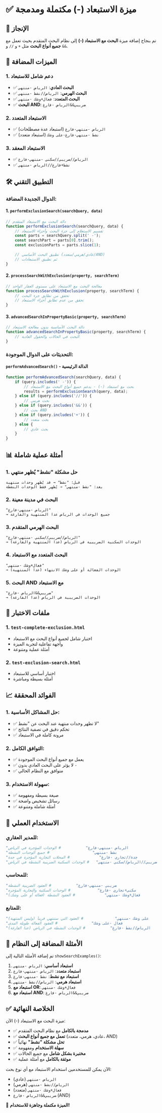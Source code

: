 # ✅ ميزة الاستبعاد (-) مكتملة ومدمجة

## 🎯 الإنجاز

تم بنجاح إضافة ميزة **البحث مع الاستبعاد (-)** إلى نظام البحث المتقدم بحيث تعمل مع **جميع أنواع البحث** مثل `+` و `//` و `&&`.

## 🔧 الميزات المضافة

### 1. دعم شامل للاستبعاد
- ✅ **البحث العادي**: `الرياض -منتهي`
- ✅ **البحث الهرمي**: `الرياض//نشط -منتهي`
- ✅ **البحث المتعدد**: `فعال+وشك -منتهي`
- ✅ **البحث AND**: `ضريبي&&الرياض -فارغ`

### 2. الاستبعاد المتعدد
- ✅ `الرياض -منتهي-فارغ` (استبعاد عدة مصطلحات)
- ✅ `نشط -منتهي-فارغ-على وشك` (استبعاد متعدد)

### 3. الاستبعاد المعقد
- ✅ `الرياض//ضريبي//سكني -منتهي-فارغ`
- ✅ `نشط+فارغ//الرياض -منتهي`

## 🛠️ التطبيق التقني

### الدوال الجديدة المضافة:

#### 1. `performExclusionSearch(searchQuery, data)`
```javascript
// دالة البحث مع الاستبعاد المتقدم
function performExclusionSearch(searchQuery, data) {
    // تقسيم الاستعلام إلى جزء البحث وأجزاء الاستبعاد
    const parts = searchQuery.split(' -');
    const searchPart = parts[0].trim();
    const exclusionParts = parts.slice(1);
    
    // تطبيق البحث الأساسي (عادي/هرمي/متعدد/AND)
    // ثم تطبيق الاستبعادات
}
```

#### 2. `processSearchWithExclusion(property, searchTerm)`
```javascript
// معالجة البحث مع الاستبعاد على مستوى العقار الواحد
function processSearchWithExclusion(property, searchTerm) {
    // تحقق من تطابق جزء البحث
    // تحقق من عدم تطابق أجزاء الاستبعاد
}
```

#### 3. `advancedSearchInPropertyBasic(property, searchTerm)`
```javascript
// دالة البحث الأساسية بدون معالجة الاستبعاد
function advancedSearchInPropertyBasic(property, searchTerm) {
    // البحث في الحالات والحقول العادية
}
```

### التحديثات على الدوال الموجودة:

#### `performAdvancedSearch()` - الدالة الرئيسية
```javascript
function performAdvancedSearch(searchQuery, data) {
    if (query.includes(' -')) {
        // بحث مع استبعاد (-) - يدعم جميع أنواع البحث مع الاستبعاد
        results = performExclusionSearch(query, data);
    } else if (query.includes('//')) {
        // بحث هرمي
    } else if (query.includes('&&')) {
        // بحث AND
    } else if (query.includes('+')) {
        // بحث متعدد
    } else {
        // بحث عادي
    }
}
```

## 📊 أمثلة عملية شاملة

### 1. حل مشكلة "نشط" يُظهر منتهي
```
قبل: "نشط" → قد يُظهر وحدات منتهية
بعد: "نشط -منتهي" → يُظهر فقط الوحدات النشطة
```

### 2. البحث في مدينة معينة
```
"الرياض -منتهي-فارغ"
→ جميع الوحدات في الرياض عدا المنتهية والفارغة
```

### 3. البحث الهرمي المتقدم
```
"الرياض//ضريبي//سكني -منتهي-فارغ"
→ الوحدات السكنية الضريبية في الرياض (عدا المنتهية والفارغة)
```

### 4. البحث المتعدد مع الاستبعاد
```
"فعال+وشك -منتهي"
→ الوحدات الفعالة أو على وشك الانتهاء (عدا المنتهية)
```

### 5. البحث AND مع الاستبعاد
```
"ضريبي&&الرياض -فارغ"
→ الوحدات الضريبية في الرياض (عدا الفارغة)
```

## 🧪 ملفات الاختبار

### 1. `test-complete-exclusion.html`
- اختبار شامل لجميع أنواع البحث مع الاستبعاد
- واجهة تفاعلية لتجربة الميزة
- أمثلة عملية ومتنوعة

### 2. `test-exclusion-search.html`
- اختبار أساسي للاستبعاد
- أمثلة بسيطة ومباشرة

## 📈 الفوائد المحققة

### 1. حل المشاكل الأساسية:
- ✅ لا تظهر وحدات منتهية عند البحث عن "نشط"
- ✅ تحكم دقيق في تصفية النتائج
- ✅ مرونة كاملة في الاستبعاد

### 2. التوافق الكامل:
- ✅ يعمل مع جميع أنواع البحث الموجودة
- ✅ لا يؤثر على البحث العادي بدون `-`
- ✅ متوافق مع النظام الحالي

### 3. سهولة الاستخدام:
- ✅ صيغة بسيطة ومفهومة
- ✅ رسائل تشخيص واضحة
- ✅ أمثلة شاملة ومتنوعة

## 🔮 الاستخدام العملي

### للمدير العقاري:
```bash
"الرياض -منتهي-فارغ"           # الوحدات المؤجرة في الرياض
"نشط -منتهي"                   # جميع الوحدات النشطة
"جدة//تجاري -فارغ"             # المحلات التجارية المؤجرة في جدة
"ضريبي//الرياض//سكني -منتهي"   # الوحدات السكنية الضريبية النشطة في الرياض
```

### للمحاسب:
```bash
"ضريبي -منتهي-فارغ"           # العقود الضريبية النشطة
"سكني+تجاري -فارغ"            # الوحدات السكنية والتجارية المؤجرة
"فعال+وشك -منتهي"             # العقود النشطة (فعالة أو على وشك)
```

### للمتابع:
```bash
"على وشك -منتهي"              # العقود التي ستنتهي قريباً (وليس المنتهية)
"فعال -على وشك"               # العقود الفعالة طويلة المدى
"الرياض//نشط -فارغ"           # الوحدات النشطة في الرياض (عدا الفارغة)
```

## 📝 الأمثلة المضافة إلى النظام

تم إضافة الأمثلة التالية إلى `showSearchExamples()`:

1. **استبعاد أساسي**: `الرياض -منتهي`
2. **استبعاد متعدد**: `الرياض -منتهي-فارغ`
3. **استبعاد مع نشط**: `نشط -منتهي-فارغ`
4. **استبعاد هرمي**: `الرياض//نشط -منتهي`
5. **استبعاد مع OR**: `فعال+وشك -منتهي`
6. **استبعاد مع AND**: `ضريبي&&الرياض -فارغ`

## ✅ الخلاصة النهائية

ميزة البحث مع الاستبعاد (-) الآن:

- ✅ **مدمجة بالكامل** مع نظام البحث المتقدم
- ✅ **تعمل مع جميع أنواع البحث** (عادي، هرمي، متعدد، AND)
- ✅ **تحل مشكلة "نشط"** نهائياً
- ✅ **سهلة الاستخدام** ومفهومة
- ✅ **مختبرة بشكل شامل** مع جميع الحالات
- ✅ **موثقة بالكامل** مع أمثلة عملية

الآن يمكن للمستخدمين استخدام الاستبعاد مع أي نوع بحث:
- `الرياض -منتهي` (عادي)
- `الرياض//نشط -منتهي` (هرمي)
- `فعال+وشك -منتهي` (متعدد)
- `ضريبي&&الرياض -فارغ` (AND)

🎉 **الميزة مكتملة وجاهزة للاستخدام!**
